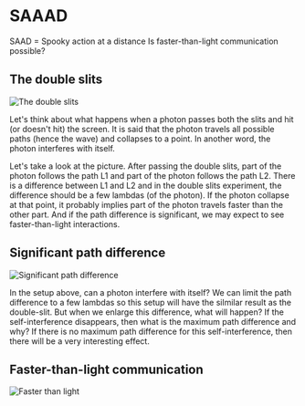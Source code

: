 # SAAAD
SAAD = Spooky action at a distance
Is faster-than-light communication possible?

## The double slits

![The double slits](https://github.com/liujunhui74/SAAAD/blob/master/images/double_slit.png?raw=true)

Let's think about what happens when a photon passes both the slits and hit (or doesn't hit) the screen. It is said that the photon travels all possible paths (hence the wave) and collapses to a point. In another word, the photon interferes with itself.

Let's take a look at the picture. After passing the double slits, part of the photon follows the path L1 and part of the photon follows the path L2. There is a difference between L1 and L2 and in the double slits experiment, the difference should be a few lambdas (of the photon). If the photon collapse at that point, it probably implies part of the photon travels faster than the other part. And if the path difference is significant, we may expect to see faster-than-light interactions.

## Significant path difference

![Significant path difference](https://github.com/liujunhui74/SAAAD/blob/master/images/path_difference.png?raw=true)

In the setup above, can a photon interfere with itself? We can limit the path difference to a few lambdas so this setup will have the silmilar result as the double-slit. But when we enlarge this difference, what will happen? If the self-interference disappears, then what is the maximum path difference and why?
If there is no maximum path difference for this self-interference, then there will be a very interesting effect.

## Faster-than-light communication

![Faster than light](https://github.com/liujunhui74/SAAAD/blob/master/images/SAAAD.png?raw=true)
